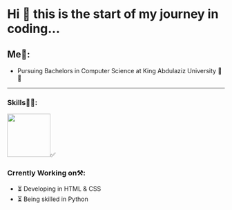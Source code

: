 # Hi 👋 this is the start of my journey in coding...

## Me🦖: 
- Pursuing Bachelors in Computer Science at King Abdulaziz University 📗💚
  

---

### Skills🤹‍♂️:
[comment]: java->
<img src="https://github.com/aboddy67/aboddy67/assets/72586686/ad53d57a-23f7-4137-94a7-fb70c18bdd47" width="100" height="100" />✅

### Crrently Working on⚒️: 
- ⏳ Developing in HTML & CSS
- ⏳ Being skilled in Python
